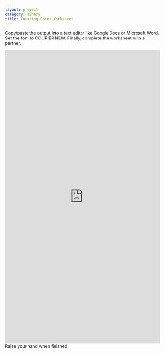 ```yaml
---
layout: project
category: binary
title: Counting Coins Worksheet
---
```


Copy/paste the output into a text editor like Google Docs or Microsoft Word. Set the font to COURIER NEW. Finally, complete the worksheet with a partner.
<div class="trinket_container">
<iframe src="https://trinket.io/embed/python3/4009d4288b?outputOnly=true&runOption=run&start=result" width="100%" height="950" frameborder="0" marginwidth="0" marginheight="0" allowfullscreen> </iframe>
</div>
Raise your hand when finished.
